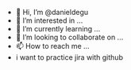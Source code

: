 - 👋 Hi, I’m @danieldegu
- 👀 I’m interested in ...
- 🌱 I’m currently learning ...
- 💞️ I’m looking to collaborate on ...
- 📫 How to reach me ...
- i want to practice jira with github

<!---
danieldegu/danieldegu is a ✨ special ✨ repository because its `README.md` (this file) appears on your GitHub profile.
You can click the Preview link to take a look at your changes.
--->
